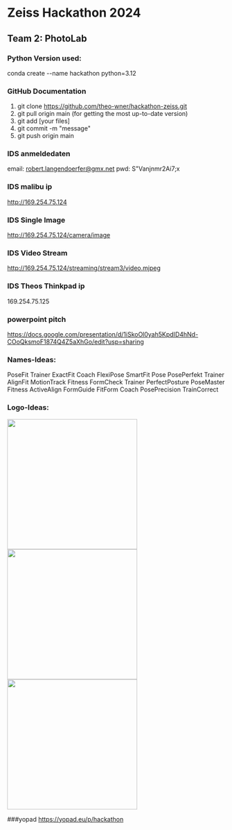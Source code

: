 # Zeiss Hackathon 2024
## Team 2: PhotoLab

### Python Version used:
conda create --name hackathon python=3.12

### GitHub Documentation
1. git clone https://github.com/theo-wner/hackathon-zeiss.git
2. git pull origin main (for getting the most up-to-date version)
3. git add [your files]
4. git commit -m "message"
5. git push origin main

### IDS anmeldedaten
email: robert.langendoerfer@gmx.net
pwd: S"Vanjnmr2Ai7;x
### IDS malibu ip
http://169.254.75.124
### IDS Single Image
http://169.254.75.124/camera/image
### IDS Video Stream
http://169.254.75.124/streaming/stream3/video.mjpeg
### IDS Theos Thinkpad ip
169.254.75.125
### powerpoint pitch
https://docs.google.com/presentation/d/1iSkoOl0yah5KpdID4hNd-COoQksmoF1874Q4Z5aXhGo/edit?usp=sharing

### Names-Ideas:
PoseFit Trainer
ExactFit Coach
FlexiPose
SmartFit Pose
PosePerfekt Trainer
AlignFit
MotionTrack Fitness
FormCheck Trainer
PerfectPosture
PoseMaster Fitness
ActiveAlign
FormGuide
FitForm Coach
PosePrecision
TrainCorrect

### Logo-Ideas:
<img src="https://github.com/theo-wner/hackathon-zeiss/assets/139447140/dd3b4ca5-4ac4-4224-9ff5-6461e5abc097" width="300" height="300">
<img src="https://github.com/theo-wner/hackathon-zeiss/assets/139447140/a76e1205-fe19-4cac-9a66-91a60fd30b24" width="300" height="300">
<img src="https://github.com/theo-wner/hackathon-zeiss/assets/139447140/59151c3e-3ac9-4a85-8724-af99e396c01e" width="300" height="300">

###yopad
https://yopad.eu/p/hackathon






